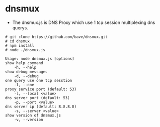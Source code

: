 dnsmux
======

 * The dnsmux.js is DNS Proxy which use 1 tcp session multiplexing dns querys.

```
# git clone https://github.com/bave/dnsmux.git
# cd dnsmux
# npm install
# node ./dnsmux.js 
```

```
Usage: node dnsmux.js [options]
show help command
    -h, --help
show debug messages
    -d, --debug
one query use one tcp sesstion
    -1, --one
proxy service port (default: 53)
    -l, --local <value>
dns server port (default: 53)
    -p, --port <value>
dns server ip (default: 8.8.8.8)
    -s, --server <value>
show version of dnsmux.js
    -v, --version
```

